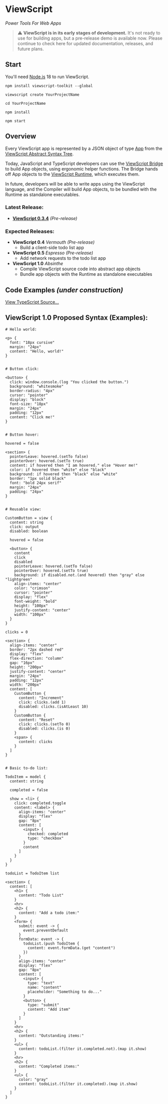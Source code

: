 # ViewScript

_Power Tools For Web Apps_

> ⚠️ **ViewScript is in its early stages of development.** It's not ready to use for building apps, but a pre-release demo is available now. Please continue to check here for updated documentation, releases, and future plans.

## Start

You'll need [Node.js](https://nodejs.org/) 18 to run ViewScript.

```
npm install viewscript-toolkit --global

viewscript create YourProjectName

cd YourProjectName

npm install

npm start
```

## Overview

Every ViewScript app is represented by a JSON object of type [App](https://github.com/alexyuly/ViewScript-Runtime/blob/main/lib/abstract.ts#L90) from the [ViewScript Abstract Syntax Tree](https://github.com/alexyuly/ViewScript-Runtime/blob/main/lib/abstract.ts).

Today, JavaScript and TypeScript developers can use the [ViewScript Bridge](https://github.com/alexyuly/ViewScript-Bridge) to build App objects, using ergonomic helper functions. The Bridge hands off App objects to the [ViewScript Runtime](https://github.com/alexyuly/ViewScript-Runtime), which executes them.

In future, developers will be able to write apps using the ViewScript language, and the Compiler will build App objects, to be bundled with the Runtime as standalone executables.

### Latest Release:

- [**ViewScript 0.3.4**](https://github.com/alexyuly/ViewScript/releases/tag/v0.3.4) _(Pre-release)_

### Expected Releases:

- **ViewScript 0.4** _Vermouth_ _(Pre-release)_
  - Build a client-side todo list app
- **ViewScript 0.5** _Espresso_ _(Pre-release)_
  - Add network requests to the todo list app
- **ViewScript 1.0** _Absinthe_
  - Compile ViewScript source code into abstract app objects
  - Bundle app objects with the Runtime as standalone executables

## Code Examples _(under construction)_

[View TypeScript Source...](https://github.com/alexyuly/ViewScript-Toolkit/tree/main/examples/bridge/src)

## ViewScript 1.0 Proposed Syntax (Examples):

```
# Hello world:

<p> {
  font: "18px cursive"
  margin: "24px"
  content: "Hello, world!"
}


# Button click:

<button> {
  click: window.console.(log "You clicked the button.")
  background: "whitesmoke"
  border-radius: "4px"
  cursor: "pointer"
  display: "block"
  font-size: "18px"
  margin: "24px"
  padding: "12px"
  content: "Click me!"
}


# Button hover:

hovered = false

<section> {
  pointerLeave: hovered.(setTo false)
  pointerOver: hovered.(setTo true)
  content: if hovered then "I am hovered." else "Hover me!"
  color: if hovered then "white" else "black"
  background: if hovered then "black" else "white"
  border: "1px solid black"
  font: "bold 24px serif"
  margin: "24px"
  padding: "24px"
}


# Reusable view:

CustomButton = view {
  content: string
  click: output
  disabled: boolean

  hovered = false

  <button> {
    content
    click
    disabled
    pointerLeave: hovered.(setTo false)
    pointerOver: hovered.(setTo true)
    background: if disabled.not.(and hovered) then "gray" else "lightgreen"
    align-items: "center"
    color: "crimson"
    cursor: "pointer"
    display: "flex"
    font-weight: "bold"
    height: "100px"
    justify-content: "center"
    width: "100px"
  }
}

clicks = 0

<section> {
  align-items: "center"
  border: "2px dashed red"
  display: "flex"
  flex-direction: "column"
  gap: "16px"
  height: "200px"
  justify-content: "center"
  margin: "24px"
  padding: "12px"
  width: "200px"
  content: [
    CustomButton {
      content: "Increment"
      click: clicks.(add 1)
      disabled: clicks.(isAtLeast 10)
    }
    CustomButton {
      content: "Reset"
      click: clicks.(setTo 0)
      disabled: clicks.(is 0)
    }
    <span> {
      content: clicks
    }
  ]
}


# Basic to-do list:

TodoItem = model {
  content: string

  completed = false

  show = <li> {
    click: completed.toggle
    content: <label> {
      align-items: "center"
      display: "flex"
      gap: "8px"
      content: [
        <input> {
          checked: completed
          type: "checkbox"
        }
        content
      ]
    }
  }
}

todoList = TodoItem list

<section> {
  content: [
    <h1> {
      content: "Todo List"
    }
    <hr>
    <h2> {
      content: "Add a todo item:"
    }
    <form> {
      submit: event -> {
        event.preventDefault
      }
      formData: event -> {
        todoList.(push TodoItem {
          content: event.formData.(get "content")
        })
      }
      align-items: "center"
      display: "flex"
      gap: "8px"
      content: [
        <input> {
          type: "text"
          name: "content"
          placeholder: "Something to do..."
        }
        <button> {
          type: "submit"
          content: "Add item"
        }
      ]
    }
    <hr>
    <h2> {
      content: "Outstanding items:"
    }
    <ul> {
      content: todoList.(filter it.completed.not).(map it.show)
    }
    <hr>
    <h2> {
      content: "Completed items:"
    }
    <ul> {
      color: "gray"
      content: todoList.(filter it.completed).(map it.show)
    }
  ]
}


```
